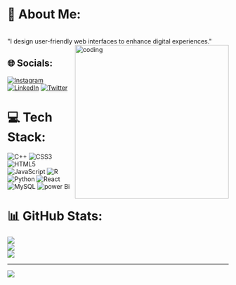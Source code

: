 

# 💫 About Me:
<br>"I design user-friendly web interfaces to enhance digital experiences."
<img align="right" alt="coding" width="350" src="https://user-images.githubusercontent.com/69011963/137184767-79a13ec7-1bb3-4341-a6da-3a149c9c159a.gif">

## 🌐 Socials:
[![Instagram](https://img.shields.io/badge/Instagram-%23E4405F.svg?logo=Instagram&logoColor=white)](https://instagram.com/mohitmehra._) [![LinkedIn](https://img.shields.io/badge/LinkedIn-%230077B5.svg?logo=linkedin&logoColor=white)](https://linkedin.com/in/37-mohitkumar) [![Twitter](https://img.shields.io/badge/Twitter-%231DA1F2.svg?logo=Twitter&logoColor=white)](https://twitter.com/@mohit10_) 

# 💻 Tech Stack:
![C++](https://img.shields.io/badge/c++-%2300599C.svg?style=for-the-badge&logo=c%2B%2B&logoColor=white) ![CSS3](https://img.shields.io/badge/css3-%231572B6.svg?style=for-the-badge&logo=css3&logoColor=white) ![HTML5](https://img.shields.io/badge/html5-%23E34F26.svg?style=for-the-badge&logo=html5&logoColor=white) ![JavaScript](https://img.shields.io/badge/javascript-%23323330.svg?style=for-the-badge&logo=javascript&logoColor=%23F7DF1E) ![R](https://img.shields.io/badge/r-%23276DC3.svg?style=for-the-badge&logo=r&logoColor=white) ![Python](https://img.shields.io/badge/python-3670A0?style=for-the-badge&logo=python&logoColor=ffdd54) ![React](https://img.shields.io/badge/react-%2320232a.svg?style=for-the-badge&logo=react&logoColor=%2361DAFB) ![MySQL](https://img.shields.io/badge/mysql-%2300f.svg?style=for-the-badge&logo=mysql&logoColor=white) ![power Bi](https://global-uploads.webflow.com/5e45e7fa0ca16f06c09e1e56/61d869387b27631ea8f491b5_Banniere%20blog%20-%20ERP.png)
# 📊 GitHub Stats:
![](https://github-readme-stats.vercel.app/api?username=shivacode-37&theme=dark&hide_border=false&include_all_commits=false&count_private=false)<br/>
![](https://github-readme-streak-stats.herokuapp.com/?user=shivacode-37&theme=dark&hide_border=false)<br/>
![](https://github-readme-stats.vercel.app/api/top-langs/?username=shivacode-37&theme=dark&hide_border=false&include_all_commits=false&count_private=false&layout=compact)




---
[![](https://visitcount.itsvg.in/api?id=shivacode-37&icon=0&color=0)](https://visitcount.itsvg.in)

<!-- Proudly created with GPRM ( https://gprm.itsvg.in ) -->
